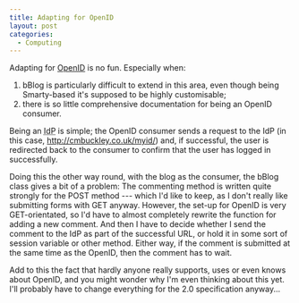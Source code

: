 ```yaml
---
title: Adapting for OpenID
layout: post
categories:
  - Computing
---
```

Adapting for [OpenID](http://openid.net) is no fun. Especially when:

  1. bBlog is particularly difficult to extend in this area, even though being Smarty-based it's supposed to be highly customisable;
  2. there is so little comprehensive documentation for being an OpenID consumer.

Being an <acronym title="identity provider">IdP</acronym> is simple; the OpenID consumer sends a request to the IdP (in this case, http://cmbuckley.co.uk/myid/) and, if successful, the user is redirected back to the consumer to confirm that the user has logged in successfully.

Doing this the other way round, with the blog as the consumer, the bBlog class gives a bit of a problem: The commenting method is written quite strongly for the POST method --- which I'd like to keep, as I don't really like submitting forms with GET anyway. However, the set-up for OpenID is very GET-orientated, so I'd have to almost completely rewrite the function for adding a new comment. And then I have to decide whether I send the comment to the IdP as part of the successful URL, or hold it in some sort of session variable or other method. Either way, if the comment is submitted at the same time as the OpenID, then the comment has to wait.

Add to this the fact that hardly anyone really supports, uses or even knows about OpenID, and you might wonder why I'm even thinking about this yet. I'll probably have to change everything for the 2.0 specification anyway...
